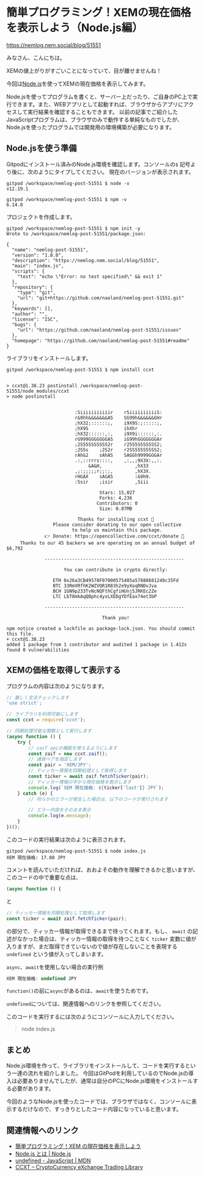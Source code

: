 # 簡単プログラミング！XEMの現在価格を表示しよう（Node.js編）

https://nemlog.nem.social/blog/51551


みなさん、こんにちは。

XEMの値上がりがすごいことになっていて、目が離せませんね！

今回は[Node.js](https://nodejs.org/ja/about/)を使ってXEMの現在価格を表示してみます。

Node.jsを使ってプログラムを書くと、サーバー上だったり、ご自身のPC上で実行できます。また、WEBアプリとして起動すれば、ブラウザからアプリにアクセスして実行結果を確認することもできます。
以前の記事でご紹介したJavaScriptプログラムは、ブラウザのみで動作する単純なものでしたが、Node.jsを使ったプログラムでは開発用の環境構築が必要になります。

## Node.jsを使う準備

Gitpodにインストール済みのNode.js環境を確認します。コンソールの`$` 記号より後に、次のようにタイプしてください。 
現在のバージョンが表示されます。

```
gitpod /workspace/nemlog-post-51551 $ node -v
v12.19.1

gitpod /workspace/nemlog-post-51551 $ npm -v
6.14.8
```


プロジェクトを作成します。

```
gitpod /workspace/nemlog-post-51551 $ npm init -y
Wrote to /workspace/nemlog-post-51551/package.json:

{
  "name": "nemlog-post-51551",
  "version": "1.0.0",
  "description": "https://nemlog.nem.social/blog/51551",
  "main": "index.js",
  "scripts": {
    "test": "echo \"Error: no test specified\" && exit 1"
  },
  "repository": {
    "type": "git",
    "url": "git+https://github.com/naoland/nemlog-post-51551.git"
  },
  "keywords": [],
  "author": "",
  "license": "ISC",
  "bugs": {
    "url": "https://github.com/naoland/nemlog-post-51551/issues"
  },
  "homepage": "https://github.com/naoland/nemlog-post-51551#readme"
}
```

ライブラリをインストールします。

```
gitpod /workspace/nemlog-post-51551 $ npm install ccxt


> ccxt@1.38.23 postinstall /workspace/nemlog-post-51551/node_modules/ccxt
> node postinstall

                                                         
                         :Siiiiiiiiiiir    rSiiiiiiiiiiS:
                         r&9hh&&&&&&&A5    SG99h&&&&&&GHr
                         ;hX32;::::::;,    i9X9S:;:::::;,
                         ;hX9S             ihXhr         
                         ;hX32::::::,:,    i9X9i::::::,:.
                         rG999GGGGGGGAS    iG99hGGGGGGGAr
                         ;2S55SSSSSSS2r    r2555SSSSSSS2;
                         ;2S5s    ;2S2r    r2SS555555SS2;
                         rAh&2    sAhAS    SAGGh9999GGGAr
                         .:,::rrrs::::,    ,:,,;9X3X:,,:.
                              &A&H,            ,hX33     
                         ,;:;;;;;r;;:;,        ,hX3X.    
                         rHGAX    sAGA5        :&9h9.    
                         :Ssir    ;isir        ,Siii     
                                                         
                                  Stars: 15,027                                 
                                  Forks: 4,236                                  
                                 Contributors: 0                                
                                  Size: 0.87MB                                  

                          Thanks for installing ccxt 🙏                         
                 Please consider donating to our open collective                
                        to help us maintain this package.                       
              👉 Donate: https://opencollective.com/ccxt/donate 🎉              
     Thanks to our 45 backers we are operating on an annual budget of $6,792    
                                                                 
              ---------------------------------------------------
                                                                 
                     You can contribute in crypto directly:      
                                                                 
                 ETH 0x26a3CB49578F07000575405a57888681249c35Fd  
                 BTC 33RmVRfhK2WZVQR1R83h2e9yXoqRNDvJva          
                 BCH 1GN9p233TvNcNQFthCgfiHUnj5JRKEc2Ze          
                 LTC LbT8mkAqQBphc4yxLXEDgYDfEax74et3bP          
                                                                 
              ---------------------------------------------------
                                                                 
                                   Thank you!                    
                                                                 
npm notice created a lockfile as package-lock.json. You should commit this file.
+ ccxt@1.38.23
added 1 package from 1 contributor and audited 1 package in 1.412s
found 0 vulnerabilities

```


## XEMの価格を取得して表示する

プログラムの内容は次のようになります。

```javascript
// 厳しく文法チェックします
'use strict';

// ライブラリを利用可能にします
const ccxt = require('ccxt');

// 同期処理可能な関数として実行します
(async function () {
    try {
        // zaif apiの機能を使えるようにします
        const zaif = new ccxt.zaif();
        // 通貨ペアを指定します
        const pair = 'XEM/JPY';
        // ティッカー情報を同期処理として取得します
        const ticker = await zaif.fetchTicker(pair);
        // ティッカー情報の中から現在価格を表示します
        console.log(`XEM 現在価格: ${ticker['last']} JPY`);
    } catch (e) {
        // 何らかのエラーが発生した場合は、以下のコードが実行されます

        // エラー内容をそのまま表示
        console.log(e.message);
    }
})();
```

このコードの実行結果は次のように表示されます。

```
gitpod /workspace/nemlog-post-51551 $ node index.js 
XEM 現在価格: 17.08 JPY
```

コメントを読んでいただければ、おおよその動作を理解できるかと思いますが、
このコードの中で重要な点は、

```javascript
(async function () {
```
と

```javascript
// ティッカー情報を同期処理として取得します
const ticker = await zaif.fetchTicker(pair);
```

の部分で、ティッカー情報が取得できるまで待ってくれます。もし、 `await` の記述がなかった場合は、ティッカー情報の取得を待つことなく `ticker` 変数に値が入りますが、まだ取得できていないので値が存在しないことを表現する `undefined` という値が入ってしまいます。

`async`、`await`を使用しない場合の実行例

```javascript
XEM 現在価格: undefined JPY
```

`function()`の前に`async`があるのは、`await`を使うためです。

`undefined`については、関連情報へのリンクを参照してください。


このコードを実行するには次のようにコンソールに入力してください。

> node index.js


## まとめ

Node.js環境を作って、ライブラリをインストールして、コードを実行するという一連の流れを紹介しました。
今回はGitPodを利用しているのでNode.jsの導入は必要ありませんでしたが、通常は自分のPCにNode.js環境をインストールする必要があります。

今回のようなNode.jsを使ったコードでは、ブラウザではなく、コンソールに表示するだけなので、すっきりとしたコード内容になっていると思います。


## 関連情報へのリンク

- [簡単プログラミング！XEM の現在価格を表示しよう](https://nemlog.nem.social/blog/51387)
- [Node.js とは | Node.js](https://nodejs.org/ja/about/)
- [undefined - JavaScript | MDN](https://developer.mozilla.org/ja/docs/Web/JavaScript/Reference/Global_Objects/undefined)
- [CCXT – CryptoCurrency eXchange Trading Library](https://github.com/ccxt/ccxt#ccxt--cryptocurrency-exchange-trading-library)
